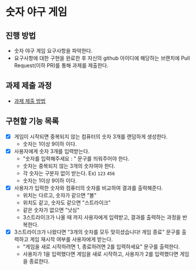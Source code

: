 # 숫자 야구 게임

## 진행 방법

* 숫자 야구 게임 요구사항을 파악한다.
* 요구사항에 대한 구현을 완료한 후 자신의 github 아이디에 해당하는 브랜치에 Pull Request(이하 PR)를 통해 과제를 제출한다.

## 과제 제출 과정

* [과제 제출 방법](https://github.com/next-step/nextstep-docs/tree/master/ent-precourse)

## 구현할 기능 목록

- [x] 게임이 시작되면 중복되지 않는 컴퓨터의 숫자 3개를 랜덤하게 생성한다.
    - 숫자는 1이상 9이하 이다.
- [x] 사용자에게 숫자 3개를 입력받는다.
    - "숫자를 입력해주세요 : " 문구를 띄워주어야 한다.
    - 숫자는 중복되지 않는 3개의 숫자여야 한다.
    - 각 숫자는 구분자 없이 받는다. Ex) `123` `456`
    - 숫자는 1이상 9이하 이다.
- [x] 사용자가 입력한 숫자와 컴퓨터의 숫자를 비교하여 결과를 출력해준다.
    - 위치는 다르고, 숫자가 같으면 "볼"
    - 위치도 같고, 숫자도 같으면 "스트라이크"
    - 같은 숫자가 없으면 "낫싱"
    - 3스트라이크가 나올 때 까지 사용자에게 입력받고, 결과를 출력하는 과정을 반복한다.
- [x] 3스트라이크가 나왔다면 "3개의 숫자를 모두 맞히셨습니다! 게임 종료" 문구를 출력하고 게임 재시작 여부를 사용자에게 받는다.
    - "게임을 새로 시작하려면 1, 종료하려면 2를 입력하세요" 문구를 출력한다.
    - 사용자가 1을 입력했다면 게임을 새로 시작하고, 사용자가 2를 입력했다면 게임을 종료한다.
